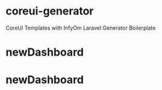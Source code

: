 # coreui-generator
CoreUI Templates with InfyOm Laravel Generator Boilerplate
# newDashboard
# newDashboard
